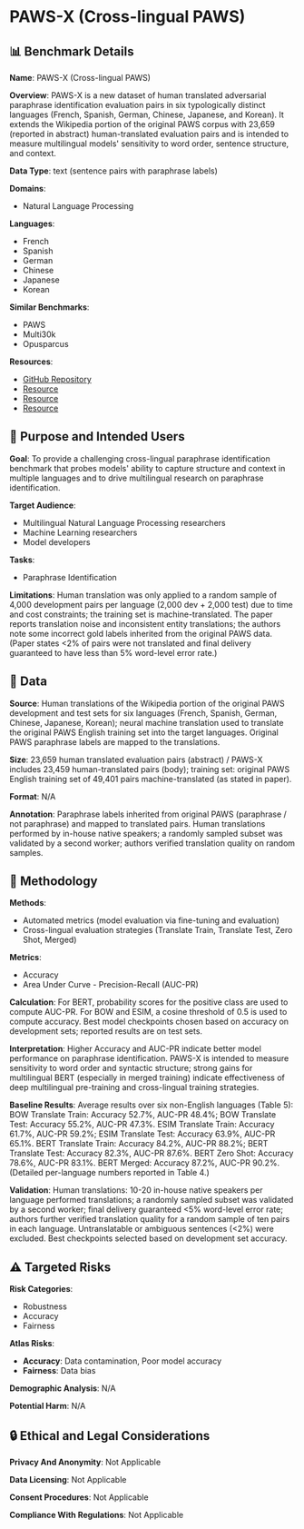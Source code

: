 # PAWS-X (Cross-lingual PAWS)

## 📊 Benchmark Details

**Name**: PAWS-X (Cross-lingual PAWS)

**Overview**: PAWS-X is a new dataset of human translated adversarial paraphrase identification evaluation pairs in six typologically distinct languages (French, Spanish, German, Chinese, Japanese, and Korean). It extends the Wikipedia portion of the original PAWS corpus with 23,659 (reported in abstract) human-translated evaluation pairs and is intended to measure multilingual models' sensitivity to word order, sentence structure, and context.

**Data Type**: text (sentence pairs with paraphrase labels)

**Domains**:
- Natural Language Processing

**Languages**:
- French
- Spanish
- German
- Chinese
- Japanese
- Korean

**Similar Benchmarks**:
- PAWS
- Multi30k
- Opusparcus

**Resources**:
- [GitHub Repository](https://github.com/google-research-datasets/paws)
- [Resource](https://cloud.google.com/translate/)
- [Resource](http://goo.gl/language/bert)
- [Resource](https://fasttext.cc/)

## 🎯 Purpose and Intended Users

**Goal**: To provide a challenging cross-lingual paraphrase identification benchmark that probes models' ability to capture structure and context in multiple languages and to drive multilingual research on paraphrase identification.

**Target Audience**:
- Multilingual Natural Language Processing researchers
- Machine Learning researchers
- Model developers

**Tasks**:
- Paraphrase Identification

**Limitations**: Human translation was only applied to a random sample of 4,000 development pairs per language (2,000 dev + 2,000 test) due to time and cost constraints; the training set is machine-translated. The paper reports translation noise and inconsistent entity translations; the authors note some incorrect gold labels inherited from the original PAWS data. (Paper states <2% of pairs were not translated and final delivery guaranteed to have less than 5% word-level error rate.)

## 💾 Data

**Source**: Human translations of the Wikipedia portion of the original PAWS development and test sets for six languages (French, Spanish, German, Chinese, Japanese, Korean); neural machine translation used to translate the original PAWS English training set into the target languages. Original PAWS paraphrase labels are mapped to the translations.

**Size**: 23,659 human translated evaluation pairs (abstract) / PAWS-X includes 23,459 human-translated pairs (body); training set: original PAWS English training set of 49,401 pairs machine-translated (as stated in paper).

**Format**: N/A

**Annotation**: Paraphrase labels inherited from original PAWS (paraphrase / not paraphrase) and mapped to translated pairs. Human translations performed by in-house native speakers; a randomly sampled subset was validated by a second worker; authors verified translation quality on random samples.

## 🔬 Methodology

**Methods**:
- Automated metrics (model evaluation via fine-tuning and evaluation)
- Cross-lingual evaluation strategies (Translate Train, Translate Test, Zero Shot, Merged)

**Metrics**:
- Accuracy
- Area Under Curve - Precision-Recall (AUC-PR)

**Calculation**: For BERT, probability scores for the positive class are used to compute AUC-PR. For BOW and ESIM, a cosine threshold of 0.5 is used to compute accuracy. Best model checkpoints chosen based on accuracy on development sets; reported results are on test sets.

**Interpretation**: Higher Accuracy and AUC-PR indicate better model performance on paraphrase identification. PAWS-X is intended to measure sensitivity to word order and syntactic structure; strong gains for multilingual BERT (especially in merged training) indicate effectiveness of deep multilingual pre-training and cross-lingual training strategies.

**Baseline Results**: Average results over six non-English languages (Table 5): BOW Translate Train: Accuracy 52.7%, AUC-PR 48.4%; BOW Translate Test: Accuracy 55.2%, AUC-PR 47.3%. ESIM Translate Train: Accuracy 61.7%, AUC-PR 59.2%; ESIM Translate Test: Accuracy 63.9%, AUC-PR 65.1%. BERT Translate Train: Accuracy 84.2%, AUC-PR 88.2%; BERT Translate Test: Accuracy 82.3%, AUC-PR 87.6%. BERT Zero Shot: Accuracy 78.6%, AUC-PR 83.1%. BERT Merged: Accuracy 87.2%, AUC-PR 90.2%. (Detailed per-language numbers reported in Table 4.)

**Validation**: Human translations: 10-20 in-house native speakers per language performed translations; a randomly sampled subset was validated by a second worker; final delivery guaranteed <5% word-level error rate; authors further verified translation quality for a random sample of ten pairs in each language. Untranslatable or ambiguous sentences (<2%) were excluded. Best checkpoints selected based on development set accuracy.

## ⚠️ Targeted Risks

**Risk Categories**:
- Robustness
- Accuracy
- Fairness

**Atlas Risks**:
- **Accuracy**: Data contamination, Poor model accuracy
- **Fairness**: Data bias

**Demographic Analysis**: N/A

**Potential Harm**: N/A

## 🔒 Ethical and Legal Considerations

**Privacy And Anonymity**: Not Applicable

**Data Licensing**: Not Applicable

**Consent Procedures**: Not Applicable

**Compliance With Regulations**: Not Applicable
